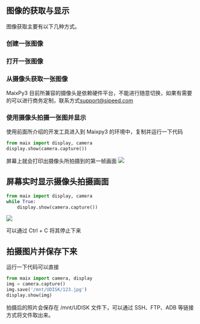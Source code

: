## 图像的获取与显示

图像获取主要有以下几种方式。

### 创建一张图像




### 打开一张图像



### 从摄像头获取一张图像



MaixPy3 目前所兼容的摄像头是依赖硬件平台，不能进行随意切换，如果有需要的可以进行商务定制，联系方式<support@sipeed.com>

### 使用摄像头拍摄一张图并显示

使用前面所介绍的开发工具进入到 Maixpy3 的环境中，复制并运行一下代码
```python
from maix import display, camera
display.show(camera.capture())
```

屏幕上就会打印出摄像头所拍摄到的第一帧画面
![](./../asserts/camera_test.jpg)

## 屏幕实时显示摄像头拍摄画面
```python
from maix import display, camera
while True:
    display.show(camera.capture())
```
![](./../asserts/camera_1.gif)

可以通过 Ctrl + C 将其停止下来

## 拍摄图片并保存下来

运行一下代码可以直接

```python
from maix import camera, display
img = camera.capture()
img.save('/mnt/UDISK/123.jpg')
display.show(img)
```

拍摄后的照片会保存在 /mnt/UDISK 文件下，可以通过 SSH、FTP、ADB 等链接方式将文件取出来。
